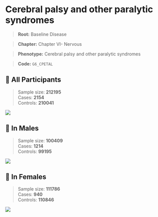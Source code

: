 # Cerebral palsy and other paralytic syndromes

> **Root:** Baseline Disease  

> **Chapter:** Chapter VI- Nervous  

> **Phenotype:** Cerebral palsy and other paralytic syndromes  

> **Code:** `G6_CPETAL`

## 🧪 All Participants  
> Sample size: **212195**  
> Cases: **2154**  
> Controls: **210041**
<img src="/Disease/Figures/ALL/Incidence/G6_CPETAL.png"/>
<CsvTable src="/public/Disease/Data/ALL/Incidence/COX_G6_CPETAL.csv" label="🔍 View full results" />

## 👨 In Males  
> Sample size: **100409**  
> Cases: **1214**  
> Controls: **99195**
<img src="/Disease/Figures/Male/Incidence/G6_CPETAL.png"/>
<CsvTable src="/public/Disease/Data/Male/Incidence/COX_G6_CPETAL.csv" label="🔍 View full results" />

## 👩 In Females  
> Sample size: **111786**  
> Cases: **940**  
> Controls: **110846**
<img src="/Disease/Figures/Female/Incidence/G6_CPETAL.png"/>
<CsvTable src="/public/Disease/Data/Female/Incidence/COX_G6_CPETAL.csv" label="🔍 View full results" />
